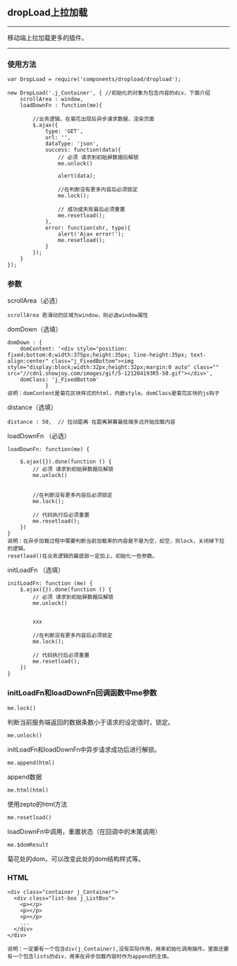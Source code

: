 ## dropLoad上拉加载
----------
移动端上拉加载更多的插件。

----------
### 使用方法

```
var DropLoad = require('components/dropload/dropload'); 
```

```
new DropLoad('.j_Container', { //初始化的对象为包含内容的div，下面介绍
    scrollArea : window,
    loadDownFn : function(me){
        
        //业务逻辑，在菊花出现后异步请求数据，渲染页面
        $.ajax({
            type: 'GET',
            url: '',
            dataType: 'json',
            success: function(data){
                // 必须 请求到初始屏数据后解锁 
                me.unlock()
                
                alert(data);
                
                //在判断没有更多内容后必须锁定
                me.lock();
                
                // 成功或失败最后必须重置
                me.resetload();
            },
            error: function(xhr, type){
                alert('Ajax error!');
                me.resetload();
            }
        });
    }
});
```

### 参数

scrollArea（必选）

```
scrollArea 若滑动的区域为window，则必选window属性
```

domDown（选填）

```
domDown : {
    domContent: '<div style="position: fixed;bottom:0;width:375px;height:35px; line-height:35px; text-align:center" class="j_FixedBottom"><img style="display:block;width:32px;height:32px;margin:0 auto" class="" src="//cdn1.showjoy.com/images/gif/5-121204193R5-50.gif"></div>',
    domClass: 'j_FixedBottom'
            }
说明：domContent是菊花区块样式的html，内嵌style。domClass是菊花区块的js钩子
```

distance（选填）

```
distance : 50,  // 拉动距离 在距离屏幕最低端多远开始加载内容
```

loadDownFn （必选）

```
loadDownFn: function(me) {
    
    $.ajax({}).done(function () {
        // 必须 请求到初始屏数据后解锁 
        me.unlock()


        //在判断没有更多内容后必须锁定
        me.lock();
        
        // 代码执行后必须重置
        me.resetload();
    })
}
说明：在异步加载过程中需要判断当前加载来的内容是不是为空，如空，则lock，关闭掉下拉的逻辑。
resetload()在业务逻辑的最底部一定加上，初始化一些参数。
```
initLoadFn （选填）

```
initLoadFn: function (me) {
    $.ajax({}).done(function () {
        // 必须 请求到初始屏数据后解锁 
        me.unlock()
    
    
        xxx
    
        //在判断没有更多内容后必须锁定
        me.lock();  

        // 代码执行后必须重置
        me.resetload();
    })
}
```
### initLoadFn和loadDownFn回调函数中me参数

`me.lock()`

判断当前服务端返回的数据条数小于请求的设定值时，锁定。

`me.unlock()`

initLoadFn和loadDownFn中异步请求成功后进行解锁。

`me.append(html)`

append数据

`me.html(html)`

使用zepto的html方法

`me.resetload()`

loadDownFn中调用，重置状态（在回调中的末尾调用）

`me.$domResult`

菊花处的dom，可以改变此处的dom结构样式等。

### HTML

```
<div class="container j_Container">
  <div class="list-box j_ListBox">
    <p></p>
    <p></p>
    <p></p>
    ...
  </div>
</div>

说明：一定要有一个包含div(j_Container),没有实际作用，用来初始化调用插件。里面还要有一个包含lists的div，用来在异步加载内容时作为append的主体。
```